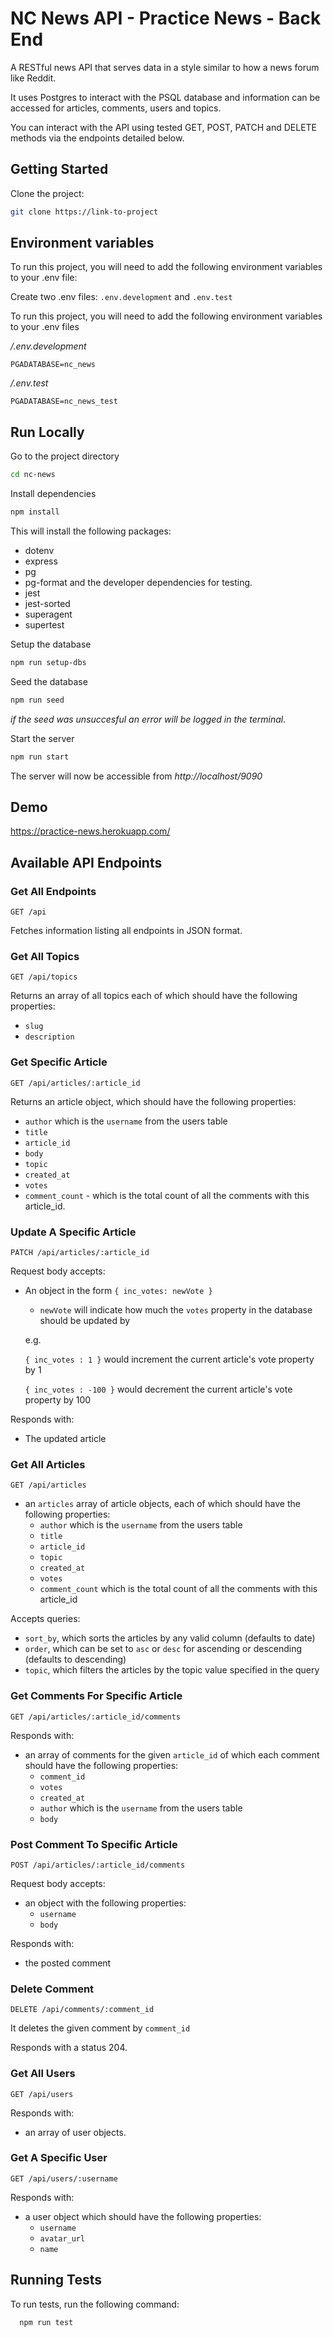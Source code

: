# NC News API - Practice News - Back End

A RESTful news API that serves data in a style similar to how a news forum like Reddit.

It uses Postgres to interact with the PSQL database and information can be accessed for articles, comments, users and topics.

You can interact with the API using tested GET, POST, PATCH and DELETE methods via the endpoints detailed below.

## Getting Started

Clone the project:

```bash
git clone https://link-to-project
```

## Environment variables
To run this project, you will need to add the following environment variables to your .env file:

Create two .env files: `.env.development` and `.env.test`

To run this project, you will need to add the following environment variables to your .env files

_/.env.development_

`PGADATABASE=nc_news`

_/.env.test_

`PGADATABASE=nc_news_test`

## Run Locally

Go to the project directory

```bash
cd nc-news
```

Install dependencies

```bash
npm install
```

This will install the following packages:

- dotenv
- express
- pg
- pg-format and the developer dependencies for testing.
- jest
- jest-sorted
- superagent
- supertest

Setup the database

```bash
npm run setup-dbs
```

Seed the database

```bash
npm run seed
```

_if the seed was unsuccesful an error will be logged in the terminal._

Start the server

```bash
npm run start
```

The server will now be accessible from _http://localhost/9090_

## Demo

https://practice-news.herokuapp.com/

## Available API Endpoints

### Get All Endpoints

```http
GET /api
```

Fetches information listing all endpoints in JSON format.

### Get All Topics

```http
GET /api/topics
```

Returns an array of all topics each of which should have the following properties:
  - `slug`
  - `description`

### Get Specific Article

```http
GET /api/articles/:article_id
```

Returns an article object, which should have the following properties:

  - `author` which is the `username` from the users table
  - `title`
  - `article_id`
  - `body`
  - `topic`
  - `created_at`
  - `votes`
  - `comment_count` - which is the total count of all the comments with this article_id.

### Update A Specific Article

```http
PATCH /api/articles/:article_id
```
Request body accepts:

- An object in the form `{ inc_votes: newVote }`

  - `newVote` will indicate how much the `votes` property in the database should be updated by

  e.g.

  `{ inc_votes : 1 }` would increment the current article's vote property by 1

  `{ inc_votes : -100 }` would decrement the current article's vote property by 100

Responds with:

- The updated article

### Get All Articles

```http
GET /api/articles
```

- an `articles` array of article objects, each of which should have the following properties:
  - `author` which is the `username` from the users table
  - `title`
  - `article_id`
  - `topic`
  - `created_at`
  - `votes`
  - `comment_count` which is the total count of all the comments with this article_id

Accepts queries:

- `sort_by`, which sorts the articles by any valid column (defaults to date)
- `order`, which can be set to `asc` or `desc` for ascending or descending (defaults to descending)
- `topic`, which filters the articles by the topic value specified in the query

### Get Comments For Specific Article

```http
GET /api/articles/:article_id/comments
```

Responds with:

- an array of comments for the given `article_id` of which each comment should have the following properties:
  - `comment_id`
  - `votes`
  - `created_at`
  - `author` which is the `username` from the users table
  - `body`

### Post Comment To Specific Article

```http
POST /api/articles/:article_id/comments
```
Request body accepts:

- an object with the following properties:
  - `username`
  - `body`

Responds with:

- the posted comment

### Delete Comment

```http
DELETE /api/comments/:comment_id
```

It deletes the given comment by `comment_id`

Responds with a status 204.

### Get All Users

```http
GET /api/users
```

Responds with:

- an array of user objects.

### Get A Specific User

```http
GET /api/users/:username
```

Responds with:

- a user object which should have the following properties:
  - `username`
  - `avatar_url`
  - `name`

## Running Tests

To run tests, run the following command:

```bash
  npm run test
```
